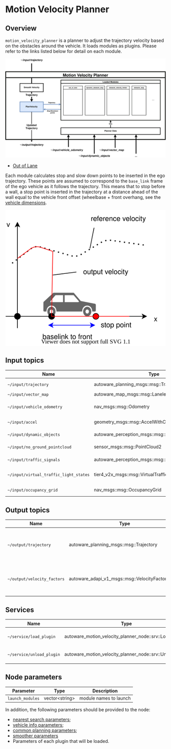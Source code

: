 # Motion Velocity Planner

## Overview

`motion_velocity_planner` is a planner to adjust the trajectory velocity based on the obstacles around the vehicle.
It loads modules as plugins. Please refer to the links listed below for detail on each module.

![Architecture](./docs/MotionVelocityPlanner-InternalInterface.drawio.svg)

- [Out of Lane](../autoware_motion_velocity_out_of_lane_module/README.md)

Each module calculates stop and slow down points to be inserted in the ego trajectory.
These points are assumed to correspond to the `base_link` frame of the ego vehicle as it follows the trajectory.
This means that to stop before a wall, a stop point is inserted in the trajectory at a distance ahead of the wall equal to the vehicle front offset (wheelbase + front overhang, see the [vehicle dimensions](https://autowarefoundation.github.io/autoware-documentation/main/design/autoware-interfaces/components/vehicle-dimensions/).

![set_stop_velocity](./docs/set_stop_velocity.drawio.svg)

## Input topics

| Name                                   | Type                                                  | Description                   |
| -------------------------------------- | ----------------------------------------------------- | ----------------------------- |
| `~/input/trajectory`                   | autoware_planning_msgs::msg::Trajectory               | input trajectory              |
| `~/input/vector_map`                   | autoware_map_msgs::msg::LaneletMapBin                 | vector map                    |
| `~/input/vehicle_odometry`             | nav_msgs::msg::Odometry                               | vehicle position and velocity |
| `~/input/accel`                        | geometry_msgs::msg::AccelWithCovarianceStamped        | vehicle acceleration          |
| `~/input/dynamic_objects`              | autoware_perception_msgs::msg::PredictedObjects       | dynamic objects               |
| `~/input/no_ground_pointcloud`         | sensor_msgs::msg::PointCloud2                         | obstacle pointcloud           |
| `~/input/traffic_signals`              | autoware_perception_msgs::msg::TrafficLightGroupArray | traffic light states          |
| `~/input/virtual_traffic_light_states` | tier4_v2x_msgs::msg::VirtualTrafficLightStateArray    | virtual traffic light states  |
| `~/input/occupancy_grid`               | nav_msgs::msg::OccupancyGrid                          | occupancy grid                |

## Output topics

| Name                        | Type                                              | Description                                        |
| --------------------------- | ------------------------------------------------- | -------------------------------------------------- |
| `~/output/trajectory`       | autoware_planning_msgs::msg::Trajectory           | Ego trajectory with updated velocity profile       |
| `~/output/velocity_factors` | autoware_adapi_v1_msgs::msg::VelocityFactorsArray | factors causing change in the ego velocity profile |

## Services

| Name                      | Type                                                     | Description                  |
| ------------------------- | -------------------------------------------------------- | ---------------------------- |
| `~/service/load_plugin`   | autoware_motion_velocity_planner_node::srv::LoadPlugin   | To request loading a plugin  |
| `~/service/unload_plugin` | autoware_motion_velocity_planner_node::srv::UnloadPlugin | To request unloaded a plugin |

## Node parameters

| Parameter        | Type             | Description            |
| ---------------- | ---------------- | ---------------------- |
| `launch_modules` | vector\<string\> | module names to launch |

In addition, the following parameters should be provided to the node:

- [nearest search parameters](https://github.com/autowarefoundation/autoware_launch/blob/main/autoware_launch/config/planning/scenario_planning/common/nearest_search.param.yaml);
- [vehicle info parameters](https://github.com/autowarefoundation/sample_vehicle_launch/blob/main/sample_vehicle_description/config/vehicle_info.param.yaml);
- [common planning parameters](https://github.com/autowarefoundation/autoware_launch/blob/main/autoware_launch/config/planning/scenario_planning/common/common.param.yaml);
- [smoother parameters](https://autowarefoundation.github.io/autoware.universe/main/planning/autoware_velocity_smoother/#parameters)
- Parameters of each plugin that will be loaded.
